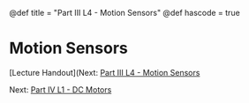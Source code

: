 @def title = "Part III L4 - Motion Sensors"
@def hascode = true

# Motion Sensors

[Lecture Handout](Next: [Part III L4 - Motion Sensors](/part_iii/ME319_-_Mechatronics_-_Part_III_Lecture_4_Motion_Sensors.pdf  )

Next: [Part IV L1 - DC Motors](/part_iv/lecture1/)  
